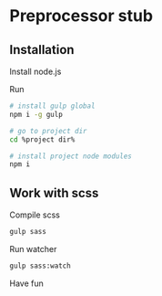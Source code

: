 # Preprocessor stub

## Installation

Install node.js

Run
```bash
# install gulp global
npm i -g gulp

# go to project dir
cd %project dir%

# install project node modules
npm i
```

## Work with scss

Compile scss

```bash
gulp sass
```

Run watcher
```bash
gulp sass:watch
```

Have fun